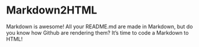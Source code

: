 # Markdown2HTML
Markdown is awesome! All your README.md are made in Markdown, but do you know how Github are rendering them?  It’s time to code a Markdown to HTML!
